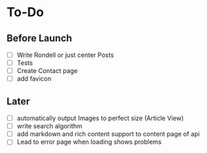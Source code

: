 # To-Do

## Before Launch

- [ ] Write Rondell or just center Posts
- [ ] Tests
- [ ] Create Contact page
- [ ] add favicon

## Later
- [ ] automatically output Images to perfect size (Article View)
- [ ] write search algorithm 
- [ ] add markdown and rich content support to content page of api
- [ ] Lead to error page when loading shows problems
